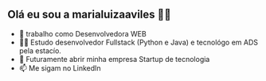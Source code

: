 ## Olá eu sou a marialuizaaviles 👩‍💻

- 👀 trabalho como Desenvolvedora WEB
- 👩‍💻 Estudo desenvolvedor Fullstack (Python e Java) e tecnológo em ADS pela estacío.
- 🌱 Futuramente abrir minha empresa Startup de tecnologia 
- 📫 Me sigam no LinkedIn

<!---
marialuizaavils/marialuizaavils is a ✨ special ✨ repository because its `README.md` (this file) appears on your GitHub profile.
You can click the Preview link to take a look at your changes.
--->
